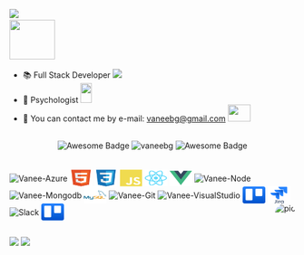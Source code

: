 
  <img src="./image.gif"><br/><img height="70" width="80" src="https://media0.giphy.com/media/K3kUpFhGsRhw93MQdq/giphy.gif?cid=ecf05e47w34sg34xaowg1f2zvvyhgeb89desxxq1r6vuezk1&rid=giphy.gif&ct=s">
 


- 📚 Full Stack Developer <img src="https://media.giphy.com/media/WUlplcMpOCEmTGBtBW/giphy.gif" width="30">
- 📔 Psychologist <img height="35" width="20" src="https://media.giphy.com/media/7OKOHprlLF2CG4jxw6/giphy.gif">
- 📩 You can contact me by e-mail: vaneebg@gmail.com <img height="30" width="40" src="https://media.giphy.com/media/mRqMnL2Yp4Z9apds6Q/giphy.gif">
<div align="center">
 
  </br>
  
  
 

 </div>
 <div align="center">
  <img src="https://cdn.rawgit.com/sindresorhus/awesome/d7305f38d29fed78fa85652e3a63e154dd8e8829/media/badge.svg" alt="Awesome Badge"/>
<img src="https://komarev.com/ghpvc/?username=vaneebg " alt="vaneebg" />
<img src="https://cdn.rawgit.com/sindresorhus/awesome/d7305f38d29fed78fa85652e3a63e154dd8e8829/media/badge.svg" alt="Awesome Badge"/>
 </div>
 
 </br>
 
 <div align="center">

  </div>




  
  

</div>
<div style="display: inline_block"><br>
    <img align="center" alt="Vanee-Azure" height="30" width="30" src="https://cdn.icon-icons.com/icons2/2699/PNG/512/microsoft_azure_logo_icon_170956.png">
  <img align="center" alt="Vanee-HTML" height="30" width="40" src="https://raw.githubusercontent.com/devicons/devicon/master/icons/html5/html5-original.svg">
  <img align="center" alt="Vanee-CSS" height="30" width="40" src="https://raw.githubusercontent.com/devicons/devicon/master/icons/css3/css3-original.svg">
  <img align="center" alt="Vanee-Js" height="30" width="40" src="https://raw.githubusercontent.com/devicons/devicon/master/icons/javascript/javascript-plain.svg">
  <img align="center" alt="Vanee-React" height="30" width="40" src="https://raw.githubusercontent.com/devicons/devicon/master/icons/react/react-original.svg">
   <img align="center" alt="Vanee-Vue" height="30" width="40" src="https://github.com/devicons/devicon/blob/v2.16.0/icons/vuejs/vuejs-original.svg">
  <img align="center" alt="Vanee-Node" height="30" width="40" src="https://cdn.jsdelivr.net/gh/devicons/devicon/icons/nodejs/nodejs-original.svg">
  <img align="center" alt="Vanee-Mongodb" height="30" width="40" src="https://cdn.jsdelivr.net/gh/devicons/devicon/icons/mongodb/mongodb-original-wordmark.svg">
   <img align="center" alt="Vanee-mysql" height="30" width="40" src="https://github.com/devicons/devicon/blob/v2.16.0/icons/mysql/mysql-original-wordmark.svg">
  <img align="center" alt="Vanee-Git" height="30" width="40" src="https://cdn.jsdelivr.net/gh/devicons/devicon/icons/git/git-original.svg">
  <img align="center" alt="Vanee-VisualStudio" height="30" width="40" src="https://cdn.jsdelivr.net/gh/devicons/devicon/icons/visualstudio/visualstudio-plain.svg">
  <img align="center" alt="Vanee-Trello" height="30" width="40" src="https://github.com/devicons/devicon/blob/v2.16.0/icons/trello/trello-original.svg">
   <img align="center" alt="Vanee-Jira" height="30" width="40" src="https://github.com/devicons/devicon/blob/v2.16.0/icons/jira/jira-original-wordmark.svg">
  <img align="center" alt="Slack" height="30" width="40" src="https://cdn.jsdelivr.net/gh/devicons/devicon/icons/slack/slack-original.svg">
   <img align="center" alt="Teams" height="30" width="40" src="https://github.com/devicons/devicon/blob/v2.16.0/icons/trello/trello-original.svg">

  <img align="right" alt="pic" height="150" style="border-radius:60px;" src='https://avataaars.io/?avatarStyle=Circle&topType=LongHairStraight&accessoriesType=Blank&hairColor=Blonde&facialHairType=Blank&clotheType=BlazerSweater&eyeType=Wink&eyebrowType=RaisedExcited&mouthType=Smile&skinColor=Light'/>

</div>

                       
##

  <a href = "mailto:vaneebg@gmail.com" target="_blank"><img src="https://img.shields.io/badge/Gmail-D14836?style=for-the-badge&logo=gmail&logoColor=white" target="_blank"></a>
    <a href="https://www.linkedin.com/in/vanesa-b-a59b6a230/" target="_blank"><img src="https://img.shields.io/badge/-LinkedIn-%230077B5?style=for-the-badge&logo=linkedin&logoColor=white" target="_blank"></a> 
